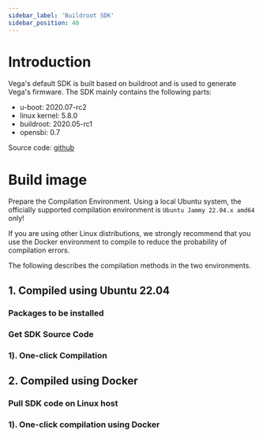 ```yaml
---
sidebar_label: 'Buildroot SDK'
sidebar_position: 40
---
```


# Introduction

Vega's default SDK is built based on buildroot and is used to generate Vega's firmware. The SDK mainly contains the following parts:

- u-boot: 2020.07-rc2
- linux kernel: 5.8.0
- buildroot: 2020.05-rc1
- opensbi: 0.7

Source code: [github](https://github.com/milkv-vega/vega-buildroot-sdk)

# Build image

Prepare the Compilation Environment. Using a local Ubuntu system, the officially supported compilation environment is `Ubuntu Jammy 22.04.x amd64` only!

If you are using other Linux distributions, we strongly recommend that you use the Docker environment to compile to reduce the probability of compilation errors.

The following describes the compilation methods in the two environments.

## 1. Compiled using Ubuntu 22.04

### Packages to be installed

### Get SDK Source Code

### 1). One-click Compilation

## 2. Compiled using Docker

### Pull SDK code on Linux host

### 1). One-click compilation using Docker
